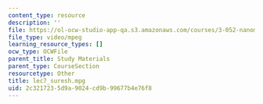 ```yaml
---
content_type: resource
description: ''
file: https://ol-ocw-studio-app-qa.s3.amazonaws.com/courses/3-052-nanomechanics-of-materials-and-biomaterials-spring-2007/2c3217235d9a9024cd9b99677b4e76f8_lec7_suresh.mpg
file_type: video/mpeg
learning_resource_types: []
ocw_type: OCWFile
parent_title: Study Materials
parent_type: CourseSection
resourcetype: Other
title: lec7_suresh.mpg
uid: 2c321723-5d9a-9024-cd9b-99677b4e76f8
---
```

